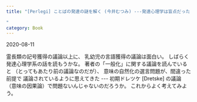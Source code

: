 ```yaml
---
title: "[Perlegi] ことばの発達の謎を解く (今井むつみ) ---発達心理学は盲点だった；こんな面白い学問があるんだ
  
"
category: Book
---
```


2020-08-11

 霊長類の記号獲得の議論以上に、
乳幼児の言語獲得の議論は面白い。
しばらく発達心理学系の話を読もうかな。
著者の「一般化」に関する議論を読んでいると
（とってもあたり前の議論なのだが）、
意味の自然化の選言問題が、間違った前提で
議論されているように思えてきた ---
初期ドレツケ [Dretske] の議論（意味の因果論）で問題ないんじゃないのだろうか。
これからよく考えてみよう。

